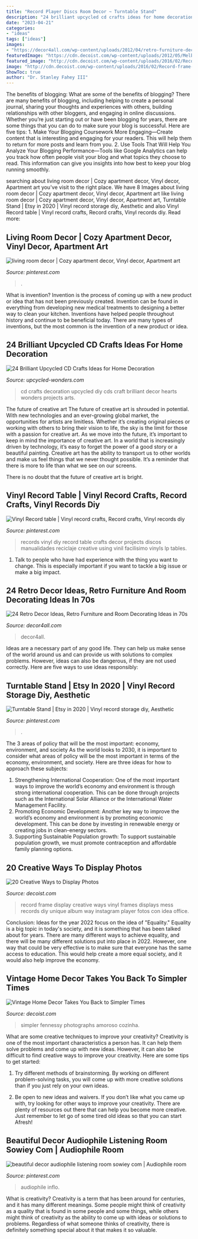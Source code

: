 ```yaml
---
title: "Record Player Discs Room Decor ~ Turntable Stand"
description: "24 brilliant upcycled cd crafts ideas for home decoration"
date: "2023-04-21"
categories:
- "ideas"
tags: ["ideas"]
images:
- "https://decor4all.com/wp-content/uploads/2012/04/retro-furniture-decor-ideas-70s-style-19.jpg"
featuredImage: "https://cdn.decoist.com/wp-content/uploads/2012/05/Melbourne-vintage-house-6-kitchen-decor-ideas.jpg"
featured_image: "http://cdn.decoist.com/wp-content/uploads/2016/02/Record-frame-photo-wall-from-A-Beautiful-Mess.jpg"
image: "http://cdn.decoist.com/wp-content/uploads/2016/02/Record-frame-photo-wall-from-A-Beautiful-Mess.jpg"
ShowToc: true
author: "Dr. Stanley Fahey III"
---
```



The benefits of blogging: What are some of the benefits of blogging?
There are many benefits of blogging, including helping to create a personal journal, sharing your thoughts and experiences with others, building relationships with other bloggers, and engaging in online discussions. Whether you’re just starting out or have been blogging for years, there are some things that you can do to make sure your blog is successful. Here are five tips: 1. Make Your Blogging Coursework More Engaging—Create content that is interesting and engaging for your readers. This will help them to return for more posts and learn from you.
2. Use Tools That Will Help You Analyze Your Blogging Performance—Tools like Google Analytics can help you track how often people visit your blog and what topics they choose to read. This information can give you insights into how best to keep your blog running smoothly.


	

		
searching about living room decor | Cozy apartment decor, Vinyl decor, Apartment art you've visit to the right place. We have 8 Images about living room decor | Cozy apartment decor, Vinyl decor, Apartment art like living room decor | Cozy apartment decor, Vinyl decor, Apartment art, Turntable Stand | Etsy in 2020 | Vinyl record storage diy, Aesthetic and also Vinyl Record table | Vinyl record crafts, Record crafts, Vinyl records diy. Read more:
		
    
## Living Room Decor | Cozy Apartment Decor, Vinyl Decor, Apartment Art

<img loading=lazy src="https://i.pinimg.com/736x/16/e5/0a/16e50acb95875dd56c2f456e9ac18cd5.jpg" onerror="this.onerror=null;this.src='https://tse3.mm.bing.net/th?id=OIP.L6OkYc0f2dMiCjPLDH_ZHwHaJ3&amp;pid=15.1';" alt="living room decor | Cozy apartment decor, Vinyl decor, Apartment art">

_Source: pinterest.com_

>. 

	

What is invention?
Invention is the process of coming up with a new product or idea that has not been previously created. Invention can be found in everything from developing new medical treatments to designing a better way to clean your kitchen. Inventions have helped people throughout history and continue to be beneficial today. There are many types of inventions, but the most common is the invention of a new product or idea.

    
## 24 Brilliant Upcycled CD Crafts Ideas For Home Decoration

<img loading=lazy src="http://www.upcycled-wonders.com/wp-content/uploads/2017/02/cd-crafts-draw-romantic-hearts-diy-gift-idea.jpg" onerror="this.onerror=null;this.src='https://tse3.mm.bing.net/th?id=OIP.89YDj2bFEw_sH65IUvgUeAHaFO&amp;pid=15.1';" alt="24 Brilliant Upcycled CD Crafts Ideas for Home Decoration">

_Source: upcycled-wonders.com_

>cd crafts decoration upcycled diy cds craft brilliant decor hearts wonders projects arts. 

	

The future of creative art
The future of creative art is shrouded in potential. With new technologies and an ever-growing global market, the opportunities for artists are limitless. Whether it’s creating original pieces or working with others to bring their vision to life, the sky is the limit for those with a passion for creative art.
As we move into the future, it’s important to keep in mind the importance of creative art. In a world that is increasingly driven by technology, it’s easy to forget the power of a good story or a beautiful painting. Creative art has the ability to transport us to other worlds and make us feel things that we never thought possible. It’s a reminder that there is more to life than what we see on our screens.

There is no doubt that the future of creative art is bright.

    
## Vinyl Record Table | Vinyl Record Crafts, Record Crafts, Vinyl Records Diy

<img loading=lazy src="https://i.pinimg.com/originals/0f/90/65/0f9065add0cac75517c1a5f0d6a081ff.jpg" onerror="this.onerror=null;this.src='https://tse1.mm.bing.net/th?id=OIP.is1MX2wdXYQ2eDX0c31cLgHaEm&amp;pid=15.1';" alt="Vinyl Record table | Vinyl record crafts, Record crafts, Vinyl records diy">

_Source: pinterest.com_

>records vinyl diy record table crafts decor projects discos manualidades reciclaje creative using vinil facilisimo vinyls lp tables. 

	

1. Talk to people who have had experience with the thing you want to change. This is especially important if you want to tackle a big issue or make a big impact.

    
## 24 Retro Decor Ideas, Retro Furniture And Room Decorating Ideas In 70s

<img loading=lazy src="https://decor4all.com/wp-content/uploads/2012/04/retro-furniture-decor-ideas-70s-style-19.jpg" onerror="this.onerror=null;this.src='https://tse3.mm.bing.net/th?id=OIP.idguk2zTpEDn8i11VTQpVQHaEs&amp;pid=15.1';" alt="24 Retro Decor Ideas, Retro Furniture and Room Decorating Ideas in 70s">

_Source: decor4all.com_

>decor4all. 

	

Ideas are a necessary part of any good life. They can help us make sense of the world around us and can provide us with solutions to complex problems. However, ideas can also be dangerous, if they are not used correctly. Here are five ways to use ideas responsibly: 

    
## Turntable Stand | Etsy In 2020 | Vinyl Record Storage Diy, Aesthetic

<img loading=lazy src="https://i.pinimg.com/736x/56/64/5c/56645c12c65673a03ab1d23e2b0a475f.jpg" onerror="this.onerror=null;this.src='https://tse1.mm.bing.net/th?id=OIP.dgShUIHF05pkxmZBJXkYAgHaJ3&amp;pid=15.1';" alt="Turntable Stand | Etsy in 2020 | Vinyl record storage diy, Aesthetic">

_Source: pinterest.com_

>. 

	

The 3 areas of policy that will be the most important: economy, environment, and society
As the world looks to 2030, it is important to consider what areas of policy will be the most important in terms of the economy, environment, and society. Here are three ideas for how to approach these subjects: 
1. Strengthening International Cooperation: One of the most important ways to improve the world’s economy and environment is through strong international cooperation. This can be done through projects such as the International Solar Alliance or the International Water Management Facility. 
2. Promoting Economic Development: Another key way to improve the world’s economy and environment is by promoting economic development. This can be done by investing in renewable energy or creating jobs in clean-energy sectors. 
3. Supporting Sustainable Population growth: To support sustainable population growth, we must promote contraception and affordable family planning options.

    
## 20 Creative Ways To Display Photos

<img loading=lazy src="http://cdn.decoist.com/wp-content/uploads/2016/02/Record-frame-photo-wall-from-A-Beautiful-Mess.jpg" onerror="this.onerror=null;this.src='https://tse4.mm.bing.net/th?id=OIP.8w-bSHfXER0Qgh-6lyfB1AHaLH&amp;pid=15.1';" alt="20 Creative Ways to Display Photos">

_Source: decoist.com_

>record frame display creative ways vinyl frames displays mess records diy unique album way instagram player fotos con idea office. 

	

Conclusion:
Ideas for the year 2022 focus on the idea of "Equality." Equality is a big topic in today's society, and it is something that has been talked about for years. There are many different ways to achieve equality, and there will be many different solutions put into place in 2022. However, one way that could be very effective is to make sure that everyone has the same access to education. This would help create a more equal society, and it would also help improve the economy.

    
## Vintage Home Decor Takes You Back To Simpler Times

<img loading=lazy src="https://cdn.decoist.com/wp-content/uploads/2012/05/Melbourne-vintage-house-6-kitchen-decor-ideas.jpg" onerror="this.onerror=null;this.src='https://tse3.mm.bing.net/th?id=OIP.1V0cuuxdgZUeRYWGydiwMwHaKJ&amp;pid=15.1';" alt="Vintage Home Decor Takes You Back to Simpler Times">

_Source: decoist.com_

>simpler fennessy photographs amoroso cozinha. 

	

What are some creative techniques to improve your creativity?
Creativity is one of the most important characteristics a person has. It can help them solve problems and come up with new ideas. However, it can also be difficult to find creative ways to improve your creativity. Here are some tips to get started: 
1. Try different methods of brainstorming. By working on different problem-solving tasks, you will come up with more creative solutions than if you just rely on your own ideas.

2. Be open to new ideas and waivers. If you don’t like what you came up with, try looking for other ways to improve your creativity. There are plenty of resources out there that can help you become more creative. Just remember to let go of some tired old ideas so that you can start Afresh!

    
## Beautiful Decor Audiophile Listening Room Sowiey Com | Audiophile Room

<img loading=lazy src="https://i.pinimg.com/originals/9f/ad/3b/9fad3b922e82614ac767f4e9715ab114.jpg" onerror="this.onerror=null;this.src='https://tse2.mm.bing.net/th?id=OIP.pZwzkgRswrF-dF7vvPzmggHaE6&amp;pid=15.1';" alt="beautiful decor audiophile listening room sowiey com | Audiophile room">

_Source: pinterest.com_

>audiophile inflo. 

	

What is creativity?
Creativity is a term that has been around for centuries, and it has many different meanings. Some people might think of creativity as a quality that is found in some people and some things, while others might think of creativity as the ability to come up with ideas or solutions to problems. Regardless of what someone thinks of creativity, there is definitely something special about it that makes it so valuable.

